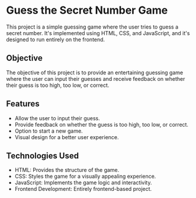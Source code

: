 # Guess the Secret Number Game

This project is a simple guessing game where the user tries to guess a secret number. It's implemented using HTML, CSS, and JavaScript, and it's designed to run entirely on the frontend.

## Objective

The objective of this project is to provide an entertaining guessing game where the user can input their guesses and receive feedback on whether their guess is too high, too low, or correct.

## Features

- Allow the user to input their guess.
- Provide feedback on whether the guess is too high, too low, or correct.
- Option to start a new game.
- Visual design for a better user experience.

## Technologies Used

- HTML: Provides the structure of the game.
- CSS: Styles the game for a visually appealing experience.
- JavaScript: Implements the game logic and interactivity.
- Frontend Development: Entirely frontend-based project.
